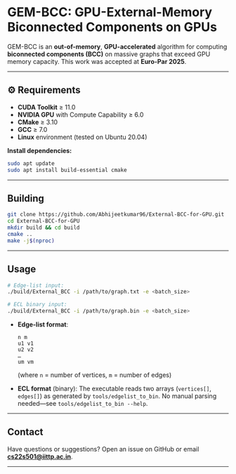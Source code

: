 # GEM-BCC: GPU-External-Memory Biconnected Components on GPUs


GEM-BCC is an **out-of-memory**, **GPU-accelerated** algorithm for computing **biconnected components (BCC)** on massive graphs that exceed GPU memory capacity. This work was accepted at **Euro-Par 2025**.

---

## ⚙️ Requirements

- **CUDA Toolkit** ≥ 11.0  
- **NVIDIA GPU** with Compute Capability ≥ 6.0  
- **CMake** ≥ 3.10  
- **GCC** ≥ 7.0  
- **Linux** environment (tested on Ubuntu 20.04)

**Install dependencies:**
```bash
sudo apt update
sudo apt install build-essential cmake
````

---

## Building

```bash
git clone https://github.com/Abhijeetkumar96/External-BCC-for-GPU.git
cd External-BCC-for-GPU
mkdir build && cd build
cmake ..
make -j$(nproc)
```

---

## Usage

```bash
# Edge-list input:
./build/External_BCC -i /path/to/graph.txt -e <batch_size>

# ECL binary input:
./build/External_BCC -i /path/to/graph.bin -e <batch_size>
```

* **Edge-list format**:

  ```
  n m
  u1 v1
  u2 v2
  …
  um vm
  ```

  (where `n` = number of vertices, `m` = number of edges)

* **ECL format** (binary):
  The executable reads two arrays (`vertices[]`, `edges[]`) as generated by `tools/edgelist_to_bin`. No manual parsing needed—see `tools/edgelist_to_bin --help`.

---

##  Contact

Have questions or suggestions? Open an issue on GitHub or email **[cs22s501@iittp.ac.in](mailto:cs22s501@iittp.ac.in)**.

---